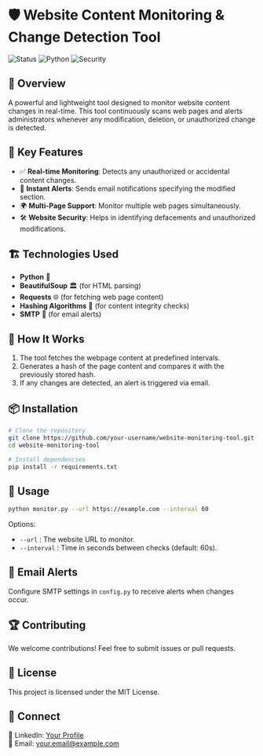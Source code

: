 # 🛡️ Website Content Monitoring & Change Detection Tool

![Status](https://img.shields.io/badge/Status-Active-brightgreen) ![Python](https://img.shields.io/badge/Made%20with-Python-blue) ![Security](https://img.shields.io/badge/Security-Critical-red)

## 🌟 Overview
A powerful and lightweight tool designed to monitor website content changes in real-time. This tool continuously scans web pages and alerts administrators whenever any modification, deletion, or unauthorized change is detected.

## 🚀 Key Features
- ✅ **Real-time Monitoring**: Detects any unauthorized or accidental content changes.
- 📩 **Instant Alerts**: Sends email notifications specifying the modified section.
- 🌍 **Multi-Page Support**: Monitor multiple web pages simultaneously.
- 🛠️ **Website Security**: Helps in identifying defacements and unauthorized modifications.

## 🏗️ Technologies Used
- **Python** 🐍
- **BeautifulSoup** 🏛️ (for HTML parsing)
- **Requests** 🌐 (for fetching web page content)
- **Hashing Algorithms** 🔑 (for content integrity checks)
- **SMTP** 📧 (for email alerts)

## 🎯 How It Works
1. The tool fetches the webpage content at predefined intervals.
2. Generates a hash of the page content and compares it with the previously stored hash.
3. If any changes are detected, an alert is triggered via email.

## 📦 Installation
```bash
# Clone the repository
git clone https://github.com/your-username/website-monitoring-tool.git
cd website-monitoring-tool

# Install dependencies
pip install -r requirements.txt
```

## 🔧 Usage
```bash
python monitor.py --url https://example.com --interval 60
```
Options:
- `--url` : The website URL to monitor.
- `--interval` : Time in seconds between checks (default: 60s).

## 📧 Email Alerts
Configure SMTP settings in `config.py` to receive alerts when changes occur.

## 🏆 Contributing
We welcome contributions! Feel free to submit issues or pull requests.

## 📝 License
This project is licensed under the MIT License.

## 🤝 Connect
💼 LinkedIn: [Your Profile](https://linkedin.com/in/your-profile)  
📧 Email: your.email@example.com
